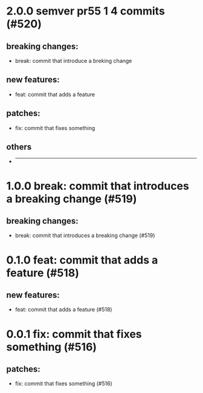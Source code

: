 # 2.0.0 semver pr55 1 4 commits (#520)

## breaking changes:
* break: commit that introduce a breking change
## new features:
* feat: commit that adds a feature
## patches:
* fix: commit that fixes something
## others
* ---------

# 1.0.0 break: commit that introduces a breaking change (#519)

## breaking changes:
* break: commit that introduces a breaking change (#519)

# 0.1.0 feat: commit that adds a feature (#518)

## new features:
* feat: commit that adds a feature (#518)

# 0.0.1 fix: commit that fixes something (#516)

## patches:
* fix: commit that fixes something (#516)

